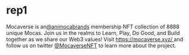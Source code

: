 # rep1
Mocaverse is an[@animocabrands](https://twitter.com/animocabrands) membership NFT collection of 8888 unique Mocas. Join us in the realms to Learn, Play, Do Good, and Build together as we share our Web3 values!
Visit  [https://mocaverse.xyz/ ](https://mocaverse.xyz/ ) and follow us on twitter [@MocaverseNFT](https://twitter.com/animocabrands) to learn more about the project.

